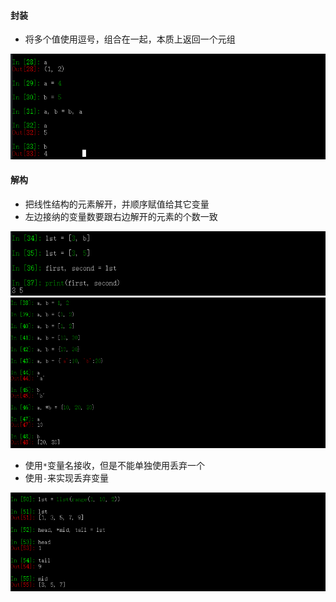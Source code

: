 #### 封装
- 将多个值使用逗号，组合在一起，本质上返回一个元组

![](./images/jiegou.png)

#### 解构
- 把线性结构的元素解开，并顺序赋值给其它变量
- 左边接纳的变量数要跟右边解开的元素的个数一致

![](./images/jg.png)
![](./images/jg1.png)

- 使用`*`变量名接收，但是不能单独使用丢弃一个
- 使用`-`来实现丢弃变量

![](./images/xinghao.png)
